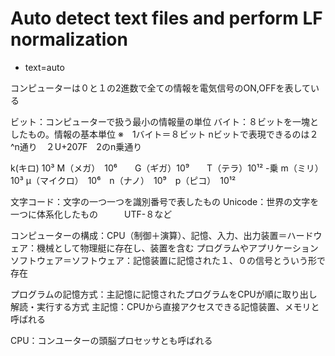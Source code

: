 # Auto detect text files and perform LF normalization
* text=auto

コンピューターは０と１の2進数で全ての情報を電気信号のON,OFFを表している

ビット：コンピューターで扱う最小の情報量の単位
バイト：８ビットを一塊としたもの。情報の基本単位
※　1バイト＝８ビット
nビットで表現できるのは２^n通り　２U+207F　2のn乗通り

k(キロ) 10³ M（メガ）　10⁶　　G（ギガ）10⁹　　T（テラ）10¹²
-乗 m（ミリ）　10³ μ（マイクロ）　10⁶　n（ナノ）　10⁹　p（ピコ）　10¹²

文字コード：文字の一つ一つを識別番号で表したもの
Unicode：世界の文字を一つに体系化したもの　　　UTF-８など


コンピューターの構成：CPU（制御＋演算）、記憶、入力、出力装置＝ハードウェア：機械として物理艇に存在し、装置を含む
プログラムやアプリケーションソフトウェア＝ソフトウェア：記憶装置に記憶された１、０の信号とういう形で存在

プログラムの記憶方式：主記憶に記憶されたプログラムをCPUが順に取り出し解読・実行する方式
主記憶：CPUから直接アクセスできる記憶装置、メモリと呼ばれる


CPU：コンユーターの頭脳プロセッサとも呼ばれる


